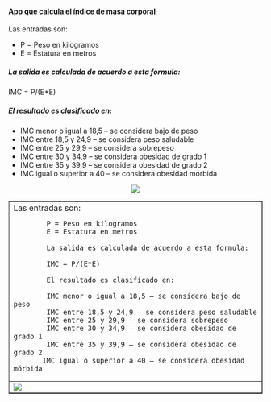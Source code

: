 #### App que calcula el índice de masa corporal

Las entradas son:
* P = Peso en kilogramos
* E = Estatura en metros

##### La salida es calculada de acuerdo a esta formula:

IMC = P/(E*E)

##### El resultado es clasificado en:

* IMC menor o igual a 18,5 – se considera bajo de peso
* IMC entre 18,5 y 24,9 – se considera peso saludable
* IMC entre 25 y 29,9 – se considera sobrepeso
* IMC entre 30 y 34,9 – se considera obesidad de grado 1
* IMC entre 35 y 39,9 – se considera obesidad de grado 2
* IMC igual o superior a 40 – se considera obesidad mórbida


<div style="text-align:center">
    <img src="preview.gif" />
</div>


<table border = "1">
    <tr>
        <td>
            Las entradas son:
            
            P = Peso en kilogramos
            E = Estatura en metros
            
            La salida es calculada de acuerdo a esta formula:
            
            IMC = P/(E*E)
            
            El resultado es clasificado en:
            
            IMC menor o igual a 18,5 – se considera bajo de peso
            IMC entre 18,5 y 24,9 – se considera peso saludable
            IMC entre 25 y 29,9 – se considera sobrepeso
            IMC entre 30 y 34,9 – se considera obesidad de grado 1
            IMC entre 35 y 39,9 – se considera obesidad de grado 2
           IMC igual o superior a 40 – se considera obesidad mórbida
</td>
    </tr>
    <tr>
        <td><img src="preview.gif" /></td>
    </tr>
</table>